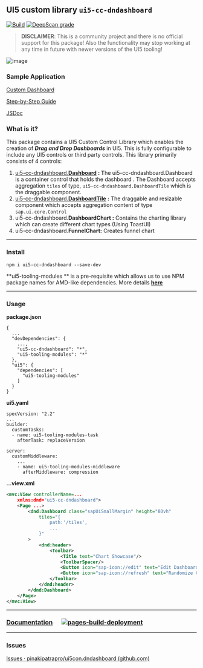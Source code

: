 ## **UI5 custom library** `ui5-cc-dndashboard`

[![Build](https://github.com/pinakipatrapro/ui5con.dndashboard/actions/workflows/node.js.yml/badge.svg?branch=main)](https://github.com/pinakipatrapro/ui5con.dndashboard/actions/workflows/node.js.yml) [![DeepScan grade](https://deepscan.io/api/teams/15402/projects/21418/branches/614234/badge/grade.svg)](https://deepscan.io/dashboard#view=project&tid=15402&pid=21418&bid=614234)

> **DISCLAIMER**: This is a community project and there is no official support for this package! Also the functionality may stop working at any time in future with newer versions of the UI5 tooling!

![image](https://user-images.githubusercontent.com/32954893/177071441-22e53f41-6286-4122-927f-e37cae3e1ba7.gif)




### Sample Application

[Custom Dashboard](https://github.com/pinakipatrapro/ui5.con.myDashboard)

[Step-by-Step Guide](https://gist.github.com/pinakipatrapro/db95b037849f869f8592f4282e32d415)

[JSDoc](https://pinakipatrapro.github.io/ui5con.dndashboard/ui5-cc-dndashboard.Dashboard.html)  

### **What is it?**

This package contains a UI5 Custom Control Library which enables the creation of _**Drag and Drop Dashboards**_ in UI5. This is fully configurable to include any UI5 controls or third party controls. This library primarily consists of 4 controls:

1.  [ui5-cc-dndashboard.**Dashboard**](https://pinakipatrapro.github.io/ui5con.dndashboard/ui5-cc-dndashboard.Dashboard.html) **: T**he ui5-cc-dndashboard.Dashboard is a container control that holds the dashboard . The Dashboard accepts aggregation `tiles` of type, `ui5-cc-dndashboard.DashboardTile` which is the draggable component.
2.  [ui5-cc-dndashboard.**DashboardTile**](https://pinakipatrapro.github.io/ui5con.dndashboard/ui5-cc-dndashboard.DashboardTile.html) **:** The draggable and resizable component which accepts aggregation content of type `sap.ui.core.Control`
3.  ui5-cc-dndashboard.**DashboardChart :** Contains the charting library which can create different chart types (Using ToastUI)
4.  ui5-cc-dndashboard.**FunnelChart:** Creates funnel chart


---

### **Install**

```plaintext
npm i ui5-cc-dndashboard --save-dev
```

\*\*ui5-tooling-modules \*\* is a pre-requisite which allows us to use NPM package names for AMD-like dependencies. More details [**here**](https://www.npmjs.com/package/ui5-tooling-modules)

---

### **Usage**

**package.json**

```plaintext
{
  ...
  "devDependencies": {
    ...,
    "ui5-cc-dndashboard": "*",
    "ui5-tooling-modules": "*"
  },
  "ui5": {
    "dependencies": [
      "ui5-tooling-modules"
    ]
  }
}
```

**ui5.yaml**

```plaintext
specVersion: "2.2"
...
builder:
  customTasks:
  - name: ui5-tooling-modules-task
    afterTask: replaceVersion

server:
  customMiddleware:
    ...
    - name: ui5-tooling-modules-middleware
      afterMiddleware: compression
```

**…view.xml**

```xml
<mvc:View controllerName=...
    xmlns:dnd="ui5-cc-dndashboard">
    <Page ...>
        <dnd:Dashboard class="sapUiSmallMargin" height="80vh"
            tiles="{
                path:'/tiles',
                ...
            }"
        >
            <dnd:header>
                <Toolbar>
                    <Title text="Chart Showcase"/>
                    <ToolbarSpacer/>
                    <Button icon="sap-icon://edit" text="Edit Dashboard" press="editDashboard"/>
                    <Button icon="sap-icon://refresh" text="Randomize Color" press="randomizeColor"/>
                </Toolbar>    
            </dnd:header>
        </dnd:Dashboard>
    </Page>
</mvc:View>
```

---

### [Documentation](https://pinakipatrapro.github.io/ui5con.dndashboard/ui5-cc-dndashboard.html)      [![pages-build-deployment](https://github.com/pinakipatrapro/ui5con.dndashboard/actions/workflows/pages/pages-build-deployment/badge.svg?branch=main)](https://github.com/pinakipatrapro/ui5con.dndashboard/actions/workflows/pages/pages-build-deployment)

---

### Issues

[Issues · pinakipatrapro/ui5con.dndashboard (github.com)](https://github.com/pinakipatrapro/ui5con.dndashboard/issues)
